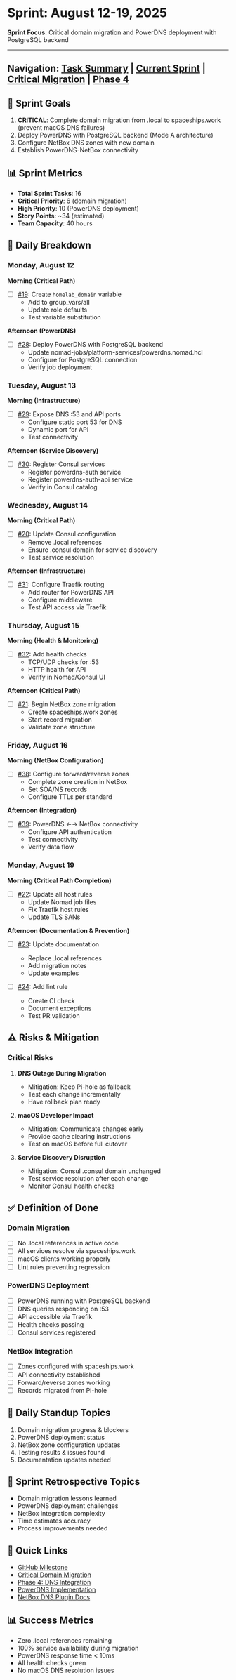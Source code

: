 # Sprint: August 12-19, 2025

**Sprint Focus**: Critical domain migration and PowerDNS deployment with PostgreSQL backend

---

## Navigation: [Task Summary](./task-summary.md) | [Current Sprint](./current-sprint.md) | [Critical Migration](./critical-domain-migration.md) | [Phase 4](./phases/phase-4-dns-integration.md)

## 🎯 Sprint Goals

1. **CRITICAL**: Complete domain migration from .local to spaceships.work (prevent macOS DNS failures)
2. Deploy PowerDNS with PostgreSQL backend (Mode A architecture)
3. Configure NetBox DNS zones with new domain
4. Establish PowerDNS-NetBox connectivity

## 📊 Sprint Metrics

- **Total Sprint Tasks**: 16
- **Critical Priority**: 6 (domain migration)
- **High Priority**: 10 (PowerDNS deployment)
- **Story Points**: ~34 (estimated)
- **Team Capacity**: 40 hours

## 📅 Daily Breakdown

### Monday, August 12
**Morning (Critical Path)**
- [ ] [#19](https://github.com/basher83/netbox-ansible/issues/19): Create `homelab_domain` variable
  - Add to group_vars/all
  - Update role defaults
  - Test variable substitution

**Afternoon (PowerDNS)**
- [ ] [#28](https://github.com/basher83/netbox-ansible/issues/28): Deploy PowerDNS with PostgreSQL backend
  - Update nomad-jobs/platform-services/powerdns.nomad.hcl
  - Configure for PostgreSQL connection
  - Verify job deployment

### Tuesday, August 13
**Morning (Infrastructure)**
- [ ] [#29](https://github.com/basher83/netbox-ansible/issues/29): Expose DNS :53 and API ports
  - Configure static port 53 for DNS
  - Dynamic port for API
  - Test connectivity

**Afternoon (Service Discovery)**
- [ ] [#30](https://github.com/basher83/netbox-ansible/issues/30): Register Consul services
  - Register powerdns-auth service
  - Register powerdns-auth-api service
  - Verify in Consul catalog

### Wednesday, August 14
**Morning (Critical Path)**
- [ ] [#20](https://github.com/basher83/netbox-ansible/issues/20): Update Consul configuration
  - Remove .local references
  - Ensure .consul domain for service discovery
  - Test service resolution

**Afternoon (Infrastructure)**
- [ ] [#31](https://github.com/basher83/netbox-ansible/issues/31): Configure Traefik routing
  - Add router for PowerDNS API
  - Configure middleware
  - Test API access via Traefik

### Thursday, August 15
**Morning (Health & Monitoring)**
- [ ] [#32](https://github.com/basher83/netbox-ansible/issues/32): Add health checks
  - TCP/UDP checks for :53
  - HTTP health for API
  - Verify in Nomad/Consul UI

**Afternoon (Critical Path)**
- [ ] [#21](https://github.com/basher83/netbox-ansible/issues/21): Begin NetBox zone migration
  - Create spaceships.work zones
  - Start record migration
  - Validate zone structure

### Friday, August 16
**Morning (NetBox Configuration)**
- [ ] [#38](https://github.com/basher83/netbox-ansible/issues/38): Configure forward/reverse zones
  - Complete zone creation in NetBox
  - Set SOA/NS records
  - Configure TTLs per standard

**Afternoon (Integration)**
- [ ] [#39](https://github.com/basher83/netbox-ansible/issues/39): PowerDNS ←→ NetBox connectivity
  - Configure API authentication
  - Test connectivity
  - Verify data flow

### Monday, August 19
**Morning (Critical Path Completion)**
- [ ] [#22](https://github.com/basher83/netbox-ansible/issues/22): Update all host rules
  - Update Nomad job files
  - Fix Traefik host rules
  - Update TLS SANs

**Afternoon (Documentation & Prevention)**
- [ ] [#23](https://github.com/basher83/netbox-ansible/issues/23): Update documentation
  - Replace .local references
  - Add migration notes
  - Update examples

- [ ] [#24](https://github.com/basher83/netbox-ansible/issues/24): Add lint rule
  - Create CI check
  - Document exceptions
  - Test PR validation

## ⚠️ Risks & Mitigation

### Critical Risks
1. **DNS Outage During Migration**
   - Mitigation: Keep Pi-hole as fallback
   - Test each change incrementally
   - Have rollback plan ready

2. **macOS Developer Impact**
   - Mitigation: Communicate changes early
   - Provide cache clearing instructions
   - Test on macOS before full cutover

3. **Service Discovery Disruption**
   - Mitigation: Consul .consul domain unchanged
   - Test service resolution after each change
   - Monitor Consul health checks

## ✅ Definition of Done

### Domain Migration
- [ ] No .local references in active code
- [ ] All services resolve via spaceships.work
- [ ] macOS clients working properly
- [ ] Lint rules preventing regression

### PowerDNS Deployment
- [ ] PowerDNS running with PostgreSQL backend
- [ ] DNS queries responding on :53
- [ ] API accessible via Traefik
- [ ] Health checks passing
- [ ] Consul services registered

### NetBox Integration
- [ ] Zones configured with spaceships.work
- [ ] API connectivity established
- [ ] Forward/reverse zones working
- [ ] Records migrated from Pi-hole

## 🔄 Daily Standup Topics

1. Domain migration progress & blockers
2. PowerDNS deployment status
3. NetBox zone configuration updates
4. Testing results & issues found
5. Documentation updates needed

## 📝 Sprint Retrospective Topics

- Domain migration lessons learned
- PowerDNS deployment challenges
- NetBox integration complexity
- Time estimates accuracy
- Process improvements needed

## 🔗 Quick Links

- [GitHub Milestone](https://github.com/basher83/netbox-ansible/milestone/2)
- [Critical Domain Migration](./critical-domain-migration.md)
- [Phase 4: DNS Integration](./phases/phase-4-dns-integration.md)
- [PowerDNS Implementation](../implementation/powerdns/README.md)
- [NetBox DNS Plugin Docs](../implementation/dns-ipam/netbox-integration-patterns.md)

## 📊 Success Metrics

- Zero .local references remaining
- 100% service availability during migration
- PowerDNS response time < 10ms
- All health checks green
- No macOS DNS resolution issues
